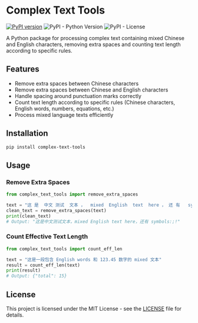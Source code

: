 # Complex Text Tools

[![PyPI version](https://badge.fury.io/py/complex-text-tools.svg)](https://badge.fury.io/py/complex-text-tools)
![PyPI - Python Version](https://img.shields.io/pypi/pyversions/complex-text-tools)
![PyPI - License](https://img.shields.io/pypi/l/complex-text-tools)

A Python package for processing complex text containing mixed Chinese and English characters, removing extra spaces and counting text length according to specific rules.

## Features

- Remove extra spaces between Chinese characters
- Remove extra spaces between Chinese and English characters
- Handle spacing around punctuation marks correctly
- Count text length according to specific rules (Chinese characters, English words, numbers, equations, etc.)
- Process mixed language texts efficiently

## Installation

```bash
pip install complex-text-tools
```

## Usage

### Remove Extra Spaces

```python
from complex_text_tools import remove_extra_spaces

text = "这 是  中文 测试  文本 ，  mixed  English  text  here ， 还 有   symbols :  ;  !  "
clean_text = remove_extra_spaces(text)
print(clean_text)
# Output: "这是中文测试文本，mixed English text here，还有 symbols:;!"
```

### Count Effective Text Length

```python
from complex_text_tools import count_eff_len

text = "这是一段包含 English words 和 123.45 数字的 mixed 文本"
result = count_eff_len(text)
print(result)
# Output: {"total": 15}
```

## License

This project is licensed under the MIT License - see the [LICENSE](LICENSE) file for details.